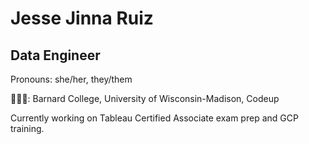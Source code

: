 <!--
**jessejinnaruiz/jessejinnaruiz** is a ✨ _special_ ✨ repository because its `README.md` (this file) appears on your GitHub profile. yaya -->

# Jesse Jinna Ruiz
## Data Engineer
<p> Pronouns: she/her, they/them </p>
<p> 👩🏽‍🎓: Barnard College, University of Wisconsin-Madison, Codeup </p>
<p> Currently working on Tableau Certified Associate exam prep and GCP training.</p>
